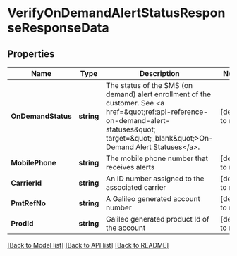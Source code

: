 # VerifyOnDemandAlertStatusResponseResponseData

## Properties
Name | Type | Description | Notes
------------ | ------------- | ------------- | -------------
**OnDemandStatus** | **string** | The status of the SMS (on demand) alert enrollment of the customer. See &lt;a href&#x3D;\&quot;ref:api-reference-on-demand-alert-statuses\&quot; target&#x3D;\&quot;_blank\&quot;&gt;On-Demand Alert Statuses&lt;/a&gt;. | [default to null]
**MobilePhone** | **string** | The mobile phone number that receives alerts | [default to null]
**CarrierId** | **string** | An ID number assigned to the associated carrier | [default to null]
**PmtRefNo** | **string** | A Galileo generated account number | [default to null]
**ProdId** | **string** | Galileo generated product Id of the account | [default to null]

[[Back to Model list]](../README.md#documentation-for-models) [[Back to API list]](../README.md#documentation-for-api-endpoints) [[Back to README]](../README.md)


